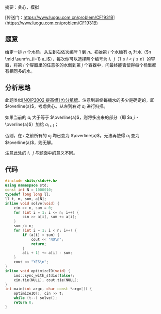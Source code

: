 摘要：贪心，模拟

[传送门：https://www.luogu.com.cn/problem/CF1931B](https://www.luogu.com.cn/problem/CF1931B)

## 题意

给定一排 $n$ 个水桶，从左到右依次编号 $1$ 到 $n$。初始第 $i$ 个水桶有 $a_i$ 升水（$n \mid \sum^n_{i=1} a_i$），每次你可以选择两个编号为 $i$、$j$（$1 \leq i < j \leq n$）的容器，将第 $i$ 个容器里的任意多的水倒到第 $j$ 个容器中，问最终能否使得每个桶里都有相同多的水。

## 分析思路

此题类似[[NOIP2002 提高组] 均分纸牌](https://www.luogu.com.cn/problem/P1031)。注意到最终每桶水的多少是确定的，即 $\overline{a}$，考虑贪心。从左到右对 $a_i$ 进行扫描。

如果当前的 $a_i$ 大于等于 $\overline{a}$，则将多出来的部分（即 $a_i - \overline{a}$）加给 $a_{i+1}$；

否则，在 $i$ 之前所有的 $a_j$ 均已变为 $\overline{a}$，无法再使得 $a_i$ 变为 $\overline{a}$，则无解。

注意此处的 $i$、$j$ 与题面中的意义不同。

## 代码

```cpp
#include <bits/stdc++.h>
using namespace std;
const int N = 1000010;
typedef long long ll;
ll t, n, sum, a[N];
inline void solve(void) {
    cin >> n, sum = 0;
    for (int i = 1; i <= n; i++) {
        cin >> a[i], sum += a[i];
    }
    sum /= n;
    for (int i = 1; i < n; i++) {
        if (a[i] < sum) {
            cout << "NO\n";
            return;
        }
        a[i + 1] += a[i] - sum;
    }
    cout << "YES\n";
}
inline void optimizeIO(void) {
    ios::sync_with_stdio(false);
    cin.tie(NULL), cout.tie(NULL);
}
int main(int argc, char const *argv[]) {
    optimizeIO(), cin >> t;
    while (t--) solve();
    return 0;
}

```